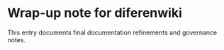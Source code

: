 # Wrap-up note for diferenwiki

This entry documents final documentation refinements and governance notes.
